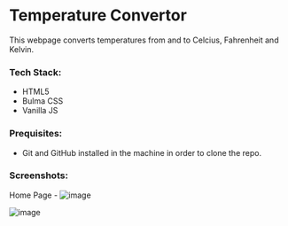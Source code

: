# Temperature Convertor

This webpage converts temperatures from and to Celcius, Fahrenheit and Kelvin.

### Tech Stack:

- HTML5
- Bulma CSS
- Vanilla JS

### Prequisites:

- Git and GitHub installed in the machine in order to clone the repo.

### Screenshots:

Home Page -
![image](https://github.com/anmol957/web_dev_projects/assets/61040390/a5a4058f-17ad-4724-8b83-62e6387c1e49)

![image](https://github.com/anmol957/web_dev_projects/assets/61040390/32020521-a515-4c06-a6a3-0a5fb76f1329)
